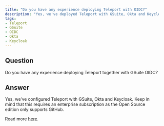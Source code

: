 ```yaml
---
title: "Do you have any experience deploying Teleport with OIDC?"
description: "Yes, we've deployed Teleport with GSuite, Okta and Keycloak integration."
tags:
- Teleport
- GSuite
- OIDC
- Okta
- Keycloak
---
```


## Question

Do you have any experience deploying Teleport together with GSuite OIDC?

## Answer

Yes, we've configured Teleport with GSuite, Okta and Keycloak. Keep in mind that this requires an enterprise subscription as the Open Source edition only supports GitHub.

Read more [here](https://gravitational.com/teleport/docs/enterprise/sso/oidc/#oidc-connector-configuration).
